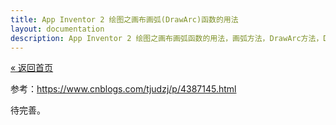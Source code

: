 ```yaml
---
title: App Inventor 2 绘图之画布画弧(DrawArc)函数的用法
layout: documentation
description: App Inventor 2 绘图之画布画弧函数的用法，画弧方法，DrawArc方法，DrawArc函数。
---
```


[&laquo; 返回首页](index.html)

参考：https://www.cnblogs.com/tjudzj/p/4387145.html

待完善。
